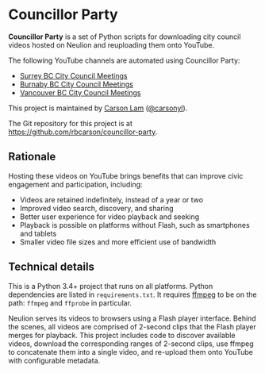 Councillor Party
================

**Councillor Party** is a set of Python scripts for 
downloading city council videos hosted on Neulion and reuploading them onto YouTube.

The following YouTube channels are automated using Councillor Party:

* [Surrey BC City Council Meetings](https://www.youtube.com/channel/UCvDEI1KAPS5CjzDhsXa1jdw)
* [Burnaby BC City Council Meetings](https://www.youtube.com/channel/UCk7Xv8-7kPMzDrEEjJfU2Qw)
* [Vancouver BC City Council Meetings](https://www.youtube.com/channel/UCAOvmwJyHEGhV_vUYv82HxA)

This project is maintained by [Carson Lam](https://www.carsonlam.ca) ([@carsonyl](https://twitter.com/carsonyl)).

The Git repository for this project is at https://github.com/rbcarson/councillor-party.

Rationale
---------

Hosting these videos on YouTube brings benefits that can improve civic engagement and participation,
including:

* Videos are retained indefinitely, instead of a year or two
* Improved video search, discovery, and sharing
* Better user experience for video playback and seeking
* Playback is possible on platforms without Flash, such as smartphones and tablets
* Smaller video file sizes and more efficient use of bandwidth

Technical details
-----------------

This is a Python 3.4+ project that runs on all platforms. Python dependencies are listed in `requirements.txt`.
It requires [ffmpeg](https://ffmpeg.org/) to be on the path: `ffmpeg` and `ffprobe` in particular. 

Neulion serves its videos to browsers using a Flash player interface.
Behind the scenes, all videos are comprised of 2-second clips that the Flash player merges for playback.
This project includes code to discover available videos, download the corresponding ranges of 2-second clips, 
use ffmpeg to concatenate them into a single video, and re-upload them onto YouTube with configurable metadata.

